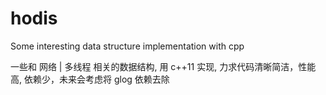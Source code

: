 # hodis
Some interesting data structure implementation with cpp

一些和 网络 | 多线程 相关的数据结构, 用 c++11 实现, 力求代码清晰简洁，性能高, 依赖少，未来会考虑将 glog 依赖去除

